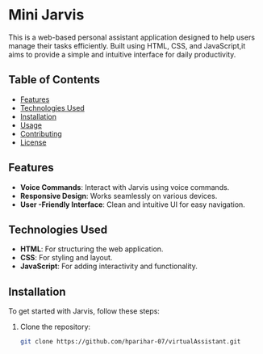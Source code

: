 # Mini Jarvis

This is a web-based personal assistant application designed to help users manage their tasks efficiently. Built using HTML, CSS, and JavaScript,it aims to provide a simple and intuitive interface for daily productivity.

## Table of Contents

- [Features](#features)
- [Technologies Used](#technologies-used)
- [Installation](#installation)
- [Usage](#usage)
- [Contributing](#contributing)
- [License](#license)

## Features


- **Voice Commands**: Interact with Jarvis using voice commands.
- **Responsive Design**: Works seamlessly on various devices.
- **User -Friendly Interface**: Clean and intuitive UI for easy navigation.

## Technologies Used

- **HTML**: For structuring the web application.
- **CSS**: For styling and layout.
- **JavaScript**: For adding interactivity and functionality.

## Installation

To get started with Jarvis, follow these steps:

1. Clone the repository:
   ```bash
   git clone https://github.com/hparihar-07/virtualAssistant.git